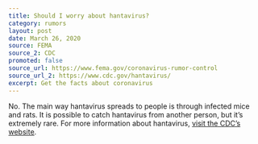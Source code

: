 ```yaml
---
title: Should I worry about hantavirus?
category: rumors
layout: post
date: March 26, 2020
source: FEMA
source_2: CDC
promoted: false
source_url: https://www.fema.gov/coronavirus-rumor-control
source_url_2: https://www.cdc.gov/hantavirus/
excerpt: Get the facts about coronavirus
---
```


No. The main way hantavirus spreads to people is through infected mice and rats. It is possible to catch hantavirus from another person, but it’s extremely rare. For more information about hantavirus, [visit the CDC’s website](https://www.cdc.gov/hantavirus/).